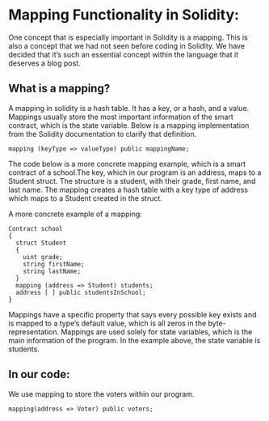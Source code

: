 # Mapping Functionality in Solidity: 

One concept that is especially important in Solidity is a mapping. This is also a concept that we had not seen before coding
in Solidity. We have decided that it’s such an essential concept within the language that it deserves a blog post.

## What is a mapping?
A mapping in solidity is a hash table. It has a key, or a hash, and a value. Mappings usually store the most important 
information of the smart contract, which is the state variable. Below is a mapping implementation from the Solidity 
documentation to clarify that definition. 

```
mapping (keyType => valueType) public mappingName;
```

The code below is a more concrete mapping example, which  is a smart contract of a school.The key, which in our program is an 
address, maps to a Student struct. The structure is a student, with their grade, first name, and last name. The mapping 
creates a hash table with a key type of address which maps to a Student created in the struct.

A more concrete example of a mapping:
```
Contract school
{
  struct Student 
  {
    uint grade;
    string firstName;
    string lastName;
  }
  mapping (address => Student) students;
  address [ ] public studentsInSchool;
}
```

Mappings have a specific property that says every possible key exists and is mapped to a type’s default value, which is all
zeros in the byte-representation. Mappings are used solely for state variables, which is the main information of the program.
In the example above, the state variable is students. 

## In our code:
We use mapping to store the voters within our program.

```
mapping(address => Voter) public voters;
```
